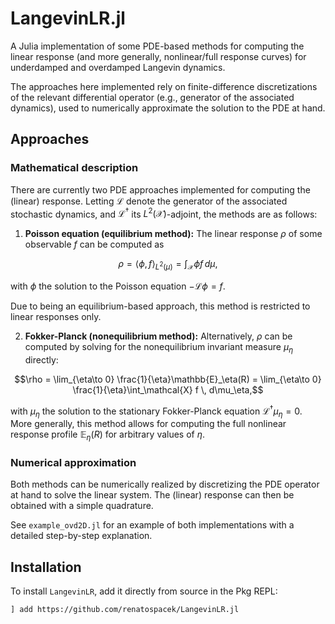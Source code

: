 # LangevinLR.jl

A Julia implementation of some PDE-based methods for computing the linear response (and more generally, nonlinear/full response curves) for underdamped and overdamped Langevin dynamics.

The approaches here implemented rely on finite-difference discretizations of the relevant differential operator (e.g., generator of the associated dynamics), used to numerically approximate the solution to the PDE at hand.

## Approaches

### Mathematical description

There are currently two PDE approaches implemented for computing the (linear) response. Letting $\mathcal{L}$ denote the generator of the associated stochastic dynamics, and $\mathcal{L}^\dagger$ its $L^2(\mathcal{X})$-adjoint, the methods are as follows:

1. **Poisson equation (equilibrium method):** The linear response $\rho$ of some observable $f$ can be computed as 

$$ \rho = \langle \phi, f\rangle_{L^2(\mu)} = \int_\mathcal{X} \phi f \, d\mu,$$

with $\phi$ the solution to the Poisson equation $-\mathcal{L}\phi = f$.

Due to being an equilibrium-based approach, this method is restricted to linear responses only.

2. **Fokker-Planck (nonequilibrium method):** Alternatively, $\rho$ can be computed by solving for the nonequilibrium invariant measure $\mu_\eta$ directly:

$$\rho = \lim_{\eta\to 0} \frac{1}{\eta}\mathbb{E}_\eta(R) = \lim_{\eta\to 0} \frac{1}{\eta}\int_\mathcal{X} f \, d\mu_\eta,$$

with $\mu_\eta$ the solution to the stationary Fokker-Planck equation $\mathcal{L}^\dagger\mu_\eta = 0$. More generally, this method allows for computing the full nonlinear response profile $\mathbb{E}_\eta(R)$ for arbitrary values of $\eta$.

### Numerical approximation

Both methods can be numerically realized by discretizing the PDE operator at hand to solve the linear system. The (linear) response can then be obtained with a simple quadrature.

See `example_ovd2D.jl` for an example of both implementations with a detailed step-by-step explanation.

## Installation

To install `LangevinLR`, add it directly from source in the Pkg REPL:

```bash
] add https://github.com/renatospacek/LangevinLR.jl
```